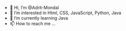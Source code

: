 - 👋 Hi, I’m @Adrit-Mondal
- 👀 I’m interested in Html, CSS, JavaScript, Python, Java
- 🌱 I’m currently learning Java
- 📫 How to reach me ...

<!---
Adrit-Mondal/Adrit-Mondal is a ✨ special ✨ repository because its `README.md` (this file) appears on your GitHub profile.
You can click the Preview link to take a look at your changes.
--->
